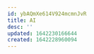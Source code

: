 ```yaml
---
id: ybAQmXe614V924mcmnJvR
title: AI
desc: ''
updated: 1642230166644
created: 1642228960094
---
```


